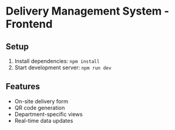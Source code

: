 # Delivery Management System - Frontend

## Setup
1. Install dependencies: `npm install`
2. Start development server: `npm run dev`

## Features
- On-site delivery form
- QR code generation
- Department-specific views
- Real-time data updates